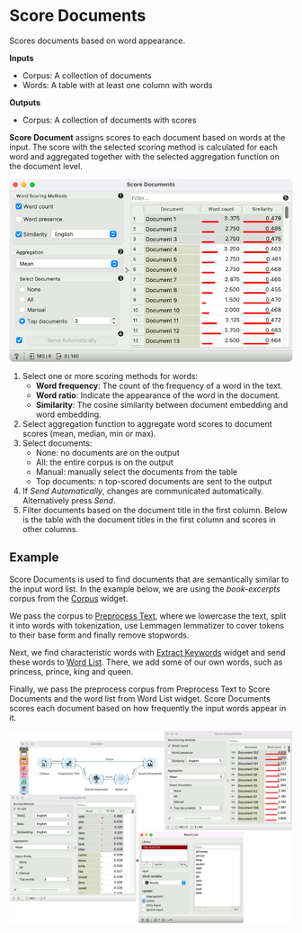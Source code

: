 Score Documents
===============

Scores documents based on word appearance.

**Inputs**

- Corpus: A collection of documents
- Words: A table with at least one column with words

**Outputs**

- Corpus: A collection of documents with scores

**Score Document** assigns scores to each document based on words at the input. The score with the selected scoring method is calculated for each word and aggregated together with the selected aggregation function on the document level.

![](images/Score-Documents.png)

1. Select one or more scoring methods for words:
   - **Word frequency**: The count of the frequency of a word in the text.  
   - **Word ratio**: Indicate the appearance of the word in the document.
   - **Similarity**: The cosine similarity between document embedding and word embedding.
2. Select aggregation function to aggregate word scores to document scores (mean, median, min or max).
3. Select documents:
   - None: no documents are on the output
   - All: the entire corpus is on the output
   - Manual: manually select the documents from the table
   - Top documents: n top-scored documents are sent to the output
4. If *Send Automatically*, changes are communicated automatically. Alternatively press *Send*.
5. Filter documents based on the document title in the first column. Below is the table with the document titles in the first column and scores in other columns.

Example
-------

Score Documents is used to find documents that are semantically similar to the input word list. In the example below, we are using the *book-excerpts* corpus from the [Corpus](corpus-widget.md) widget.

We pass the corpus to [Preprocess Text](preprocesstext.md), where we lowercase the text, split it into words with tokenization, use Lemmagen lemmatizer to cover tokens to their base form and finally remove stopwords.

Next, we find characteristic words with [Extract Keywords](keywords.md) widget and send these words to [Word List](wordlist.md). There, we add some of our own words, such as princess, prince, king and queen.

Finally, we pass the preprocess corpus from Preprocess Text to Score Documents and the word list from Word List widget. Score Documents scores each document based on how frequently the input words appear in it.

![](images/Score-Documents-Example.png)
